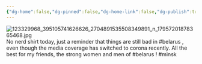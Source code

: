 ```yaml
---
{"dg-home":false,"dg-pinned":false,"dg-home-link":false,"dg-publish":true,"tags":["dgblip"],"disabled rules":["yaml-title","yaml-title-alias","file-name-heading"],"title":"philipp on instagram @ 2020-11-02","created-date":"2020-11-02T07:31:00","updated-date":"2025-05-02T17:43:08","dg-path":"blips/17957201878365468.md","permalink":"/blips/17957201878365468/","dgPassFrontmatter":true}
---
```



![123329968_395105741626626_2704891535508349891_n_17957201878365468.jpg](/img/user/attachments/123329968_395105741626626_2704891535508349891_n_17957201878365468.jpg)
No nerd shirt today, just a reminder that things are still bad in #belarus , even though the media coverage has switched to corona recently. All the best for my friends, the strong women and men of #belarus ! #minsk



